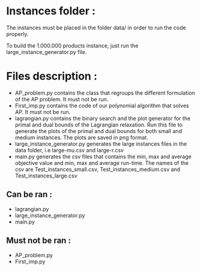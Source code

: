# Instances folder :

The instances must be placed in the folder data/ in order to run the code properly. 

To build the 1.000.000 products instance, just run the large_instance_generator.py file. 


# Files description :
- AP_problem.py contains the class that regroups the different formulation of the AP problem. It must not be run.
- First_imp.py contains the code of our polynomial algorithm that solves AP. It must not be run. 
- lagrangian.py contains the binary search and the plot generator for the primal and dual bounds of the Lagrangian relaxation. Run this file to generate the plots of the primal and dual bounds for both small and medium instances. The plots are saved in png format. 
- large_instance_generator.py generates the large instances files in the data folder, i.e large-mu.csv and large-r.csv
- main.py generates the csv files that contains the min, max and average objective value and min, max and average run-time. The names of the csv are Test_instances_small.csv, Test_instances_medium.csv and Test_instances_large.csv

## Can be ran :
- lagrangian.py
- large_instance_generator.py
- main.py

## Must not be ran : 
- AP_problem.py
- First_imp.py